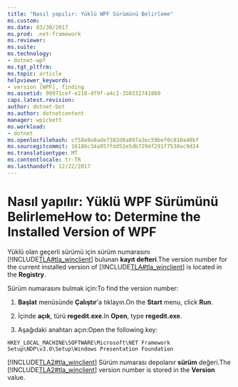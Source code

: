 ```yaml
---
title: "Nasıl yapılır: Yüklü WPF Sürümünü Belirleme"
ms.custom: 
ms.date: 03/30/2017
ms.prod: .net-framework
ms.reviewer: 
ms.suite: 
ms.technology:
- dotnet-wpf
ms.tgt_pltfrm: 
ms.topic: article
helpviewer_keywords:
- version [WPF], finding
ms.assetid: 99971cef-e218-4f9f-a4c1-350332741860
caps.latest.revision: 
author: dotnet-bot
ms.author: dotnetcontent
manager: wpickett
ms.workload:
- dotnet
ms.openlocfilehash: cf58e8e8ade7382d8a897a3ec59bef0c810a48bf
ms.sourcegitcommit: 16186c34a957fdd52e5db7294f291f7530ac9d24
ms.translationtype: MT
ms.contentlocale: tr-TR
ms.lasthandoff: 12/22/2017
---
```

# <a name="how-to-determine-the-installed-version-of-wpf"></a><span data-ttu-id="0edd2-102">Nasıl yapılır: Yüklü WPF Sürümünü Belirleme</span><span class="sxs-lookup"><span data-stu-id="0edd2-102">How to: Determine the Installed Version of WPF</span></span>
<span data-ttu-id="0edd2-103">Yüklü olan geçerli sürümü için sürüm numarasını [!INCLUDE[TLA#tla_winclient](../../../../includes/tlasharptla-winclient-md.md)] bulunan **kayıt defteri**.</span><span class="sxs-lookup"><span data-stu-id="0edd2-103">The version number for the current installed version of [!INCLUDE[TLA#tla_winclient](../../../../includes/tlasharptla-winclient-md.md)] is located in the **Registry**.</span></span>  
  
 <span data-ttu-id="0edd2-104">Sürüm numarasını bulmak için:</span><span class="sxs-lookup"><span data-stu-id="0edd2-104">To find the version number:</span></span>  
  
1.  <span data-ttu-id="0edd2-105">**Başlat** menüsünde **Çalıştır**'a tıklayın.</span><span class="sxs-lookup"><span data-stu-id="0edd2-105">On the **Start** menu, click **Run**.</span></span>  
  
2.  <span data-ttu-id="0edd2-106">İçinde **açık**, türü **regedit.exe**.</span><span class="sxs-lookup"><span data-stu-id="0edd2-106">In **Open**, type **regedit.exe**.</span></span>  
  
3.  <span data-ttu-id="0edd2-107">Aşağıdaki anahtarı açın:</span><span class="sxs-lookup"><span data-stu-id="0edd2-107">Open the following key:</span></span>  
  
 `HKEY_LOCAL_MACHINE\SOFTWARE\Microsoft\NET Framework Setup\NDP\v3.0\Setup\Windows Presentation Foundation`  
  
 <span data-ttu-id="0edd2-108">[!INCLUDE[TLA2#tla_winclient](../../../../includes/tla2sharptla-winclient-md.md)] Sürüm numarası depolanır **sürüm** değeri.</span><span class="sxs-lookup"><span data-stu-id="0edd2-108">The [!INCLUDE[TLA2#tla_winclient](../../../../includes/tla2sharptla-winclient-md.md)] version number is stored in the **Version** value.</span></span>

